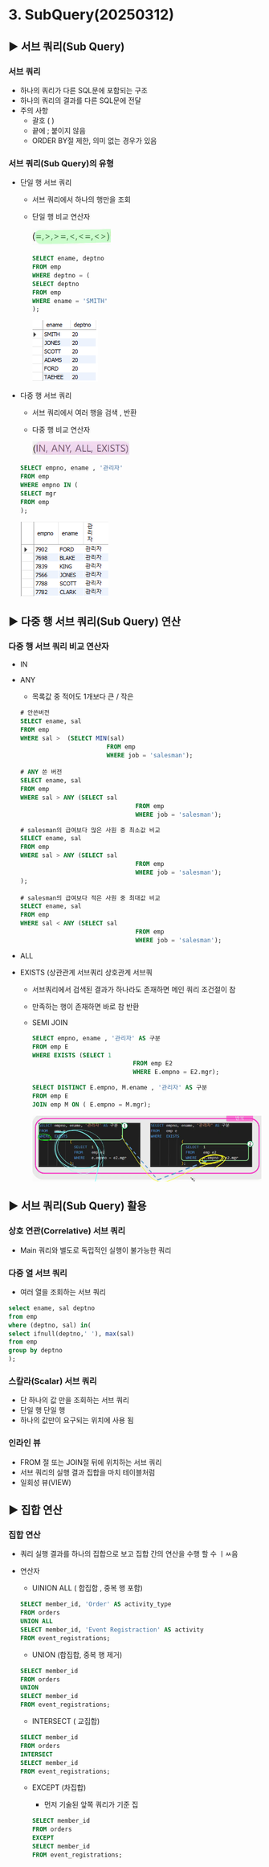 # 3. SubQuery(20250312)

## ▶️ 서브 쿼리(Sub Query)

### 서브 쿼리

- 하나의 쿼리가 다른 SQL문에 포함되는 구조
- 하나의 쿼리의 결과를 다른 SQL문에 전달
- 주의 사항
    - 괄호 ( )
    - 끝에 ; 붙이지 않음
    - ORDER BY절 제한, 의미 없는 경우가 있음

### 서브 쿼리(Sub Query)의 유형

- 단일 행 서브 쿼리
    - 서브 쿼리에서 하나의 행만을 조회
    - 단일 행 비교 연산자
        
        ![image.png](image.png)
        
        ```sql
        SELECT ename, deptno
        FROM emp
        WHERE deptno = (
        SELECT deptno
        FROM emp
        WHERE ename = 'SMITH'
        );
        ```
        
        ![image.png](image%201.png)
        
- 다중 행 서브 쿼리
    - 서브 쿼리에서 여러 행을 검색 , 반환
    - 다중 행 비교 연산자
        
        ![image.png](image%202.png)
        
    
    ```sql
    SELECT empno, ename , '관리자'
    FROM emp
    WHERE empno IN (
    SELECT mgr
    FROM emp
    );
    ```
    
    ![image.png](image%203.png)
    

## ▶️ 다중 행 서브 쿼리(Sub Query) 연산

### 다중 행 서브 쿼리 비교 연산자

- IN
- ANY
    - 목록값 중 적어도 1개보다 큰 / 작은
    
    ```sql
    # 안쓴버전
    SELECT ename, sal
    FROM emp
    WHERE sal >  (SELECT MIN(sal)
    						FROM emp
    						WHERE job = 'salesman');
    
    # ANY 쓴 버전
    SELECT ename, sal
    FROM emp
    WHERE sal > ANY (SELECT sal
    								FROM emp
    								WHERE job = 'salesman');
    ```
    
    ```sql
    # salesman의 급여보다 많은 사원 중 최소값 비교
    SELECT ename, sal
    FROM emp
    WHERE sal > ANY (SELECT sal
    								FROM emp
    								WHERE job = 'salesman');
    );
    
    # salesman의 급여보다 적은 사원 중 최대값 비교
    SELECT ename, sal
    FROM emp
    WHERE sal < ANY (SELECT sal
    								FROM emp
    								WHERE job = 'salesman');
    ```
    
- ALL
- EXISTS (상관관계 서브쿼리 상호관계 서브쿼
    - 서브쿼리에서 검색된 결과가 하나라도 존재하면 메인 쿼리 조건절이 참
    - 만족하는 행이 존재하면 바로 참 반환
    - SEMI JOIN
        
        ```sql
        SELECT empno, ename , '관리자' AS 구분
        FROM emp E
        WHERE EXISTS (SELECT 1
        							FROM emp E2
        							WHERE E.empno = E2.mgr);
        ```
        
        ```sql
        SELECT DISTINCT E.empno, M.ename , '관리자' AS 구분
        FROM emp E
        JOIN emp M ON ( E.empno = M.mgr);
        ```
        
        ![image.png](image%204.png)
        

## ▶️ 서브 쿼리(Sub Query) 활용

### 상호 연관(Correlative) 서브 쿼리

- Main 쿼리와 별도로 독립적인 실행이 불가능한 쿼리

### 다중 열 서브 쿼리

- 여러 열을 조회하는 서브 쿼리

```sql
select ename, sal deptno
from emp
where (deptno, sal) in( 
select ifnull(deptno,' '), max(sal)
from emp 
group by deptno
);
```

### 스칼라(Scalar) 서브 쿼리

- 단 하나의 값 만을 조회하는 서브 쿼리
- 단일 행 단일 행
- 하나의 값만이 요구되는 위치에 사용 됨

### 인라인 뷰

- FROM 절 또는 JOIN절 뒤에 위치하는 서브 쿼리
- 서브 쿼리의 실행 결과 집합을 마치 테이블처럼
- 일회성 뷰(VIEW)

## ▶️ 집합 연산

### 집합 연산

- 쿼리 실행 결과를 하나의 집합으로 보고 집합 간의 연산을 수행 할 수 ㅣㅆ음
- 연산자
    - UINION ALL ( 합집합 , 중복 행 포함)
    
    ```sql
    SELECT member_id, 'Order' AS activity_type
    FROM orders
    UNION ALL
    SELECT member_id, 'Event Registraction' AS activity
    FROM event_registrations;
    ```
    
    - UNION (합집합, 중복 행 제거)
    
    ```sql
    SELECT member_id
    FROM orders
    UNION
    SELECT member_id
    FROM event_registrations;
    ```
    
    - INTERSECT ( 교집합)
    
    ```sql
    SELECT member_id
    FROM orders
    INTERSECT
    SELECT member_id
    FROM event_registrations;
    ```
    
    - EXCEPT (차집합)
        - 먼저 기술된 앞쪽 쿼리가 기준 집
        
        ```sql
        SELECT member_id
        FROM orders
        EXCEPT
        SELECT member_id
        FROM event_registrations;
        ```